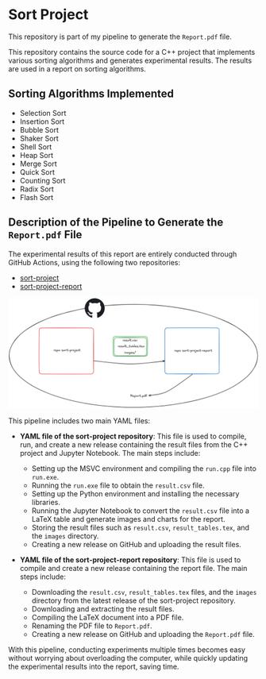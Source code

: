 # Sort Project

This repository is part of my pipeline to generate the `Report.pdf` file.

This repository contains the source code for a C++ project that implements various sorting algorithms and generates experimental results. The results are used in a report on sorting algorithms.

## Sorting Algorithms Implemented

- Selection Sort
- Insertion Sort
- Bubble Sort
- Shaker Sort
- Shell Sort
- Heap Sort
- Merge Sort
- Quick Sort
- Counting Sort
- Radix Sort
- Flash Sort

## Description of the Pipeline to Generate the `Report.pdf` File

The experimental results of this report are entirely conducted through GitHub Actions, using the following two repositories:
- [sort-project](https://github.com/magnusdtd/sort-project/)
- [sort-project-report](https://github.com/magnusdtd/sort-project-report/)

![Pipeline to generate experimental data](img/pipeline.png)

This pipeline includes two main YAML files:

- **YAML file of the sort-project repository**: This file is used to compile, run, and create a new release containing the result files from the C++ project and Jupyter Notebook. The main steps include:
  - Setting up the MSVC environment and compiling the `run.cpp` file into `run.exe`.
  - Running the `run.exe` file to obtain the `result.csv` file.
  - Setting up the Python environment and installing the necessary libraries.
  - Running the Jupyter Notebook to convert the `result.csv` file into a LaTeX table and generate images and charts for the report.
  - Storing the result files such as `result.csv`, `result_tables.tex`, and the `images` directory.
  - Creating a new release on GitHub and uploading the result files.

- **YAML file of the sort-project-report repository**: This file is used to compile and create a new release containing the report file. The main steps include:
  - Downloading the `result.csv`, `result_tables.tex` files, and the `images` directory from the latest release of the sort-project repository.
  - Downloading and extracting the result files.
  - Compiling the LaTeX document into a PDF file.
  - Renaming the PDF file to `Report.pdf`.
  - Creating a new release on GitHub and uploading the `Report.pdf` file.

With this pipeline, conducting experiments multiple times becomes easy without worrying about overloading the computer, while quickly updating the experimental results into the report, saving time.
